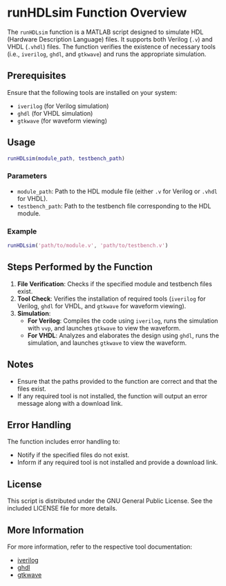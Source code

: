 # runHDLsim Function Overview

The `runHDLsim` function is a MATLAB script designed to simulate HDL (Hardware Description Language) files. It supports both Verilog (`.v`) and VHDL (`.vhdl`) files. The function verifies the existence of necessary tools (i.e., `iverilog`, `ghdl`, and `gtkwave`) and runs the appropriate simulation.

## Prerequisites

Ensure that the following tools are installed on your system:
- `iverilog` (for Verilog simulation)
- `ghdl` (for VHDL simulation)
- `gtkwave` (for waveform viewing)

## Usage

```matlab
runHDLsim(module_path, testbench_path)
```

### Parameters
- `module_path`: Path to the HDL module file (either `.v` for Verilog or `.vhdl` for VHDL).
- `testbench_path`: Path to the testbench file corresponding to the HDL module.

### Example

```matlab
runHDLsim('path/to/module.v', 'path/to/testbench.v')
```

## Steps Performed by the Function

1. **File Verification**: Checks if the specified module and testbench files exist.
2. **Tool Check**: Verifies the installation of required tools (`iverilog` for Verilog, `ghdl` for VHDL, and `gtkwave` for waveform viewing).
3. **Simulation**:
   - **For Verilog**: Compiles the code using `iverilog`, runs the simulation with `vvp`, and launches `gtkwave` to view the waveform.
   - **For VHDL**: Analyzes and elaborates the design using `ghdl`, runs the simulation, and launches `gtkwave` to view the waveform.

## Notes

- Ensure that the paths provided to the function are correct and that the files exist.
- If any required tool is not installed, the function will output an error message along with a download link.

## Error Handling

The function includes error handling to:
- Notify if the specified files do not exist.
- Inform if any required tool is not installed and provide a download link.

## License

This script is distributed under the GNU General Public License. See the included LICENSE file for more details.

## More Information

For more information, refer to the respective tool documentation:
- [iverilog](https://bleyer.org/icarus/)
- [ghdl](https://github.com/ghdl/ghdl/)
- [gtkwave](https://gtkwave.sourceforge.net/)
